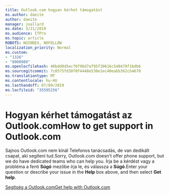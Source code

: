 ```yaml
---
title: Outlook.com hogyan kérhet támogatást
ms.author: daeite
author: daeite
manager: joallard
ms.date: 3/21/2019
ms.audience: ITPro
ms.topic: article
ROBOTS: NOINDEX, NOFOLLOW
localization_priority: Normal
ms.custom:
- "1326"
- "8000080"
ms.openlocfilehash: 40bdd0d5ecf6f96d7af95f39616c540470f1bdb6
ms.sourcegitcommit: 7c0575fd30f0f4448e530e1ec40eabb362cb4670
ms.translationtype: MT
ms.contentlocale: hu-HU
ms.lasthandoff: 07/09/2019
ms.locfileid: "35595256"
---
```

# <a name="how-to-get-support-in-outlookcom"></a><span data-ttu-id="d1b64-102">Hogyan kérhet támogatást az Outlook.com</span><span class="sxs-lookup"><span data-stu-id="d1b64-102">How to get support in Outlook.com</span></span>

<span data-ttu-id="d1b64-103">Sajnos Outlook.com nem kínál Telefonos tanácsadás, de van dedikált csapat, aki segíteni tud.</span><span class="sxs-lookup"><span data-stu-id="d1b64-103">Sorry, Outlook.com doesn't offer phone support, but we do have dedicated teams who can help you.</span></span>
<span data-ttu-id="d1b64-104">Írja be a kérdést vagy a probléma a fenti **Súgó** mezőbe írja le, és válassza a **Súgó**.</span><span class="sxs-lookup"><span data-stu-id="d1b64-104">Enter your question or describe your issue in the **Help** box above, and then select **Get help**.</span></span>

[<span data-ttu-id="d1b64-105">Segítség a Outlook.com</span><span class="sxs-lookup"><span data-stu-id="d1b64-105">Get help with Outlook.com</span></span>](https://support.office.com/article/40676ad0-c831-45ac-a023-5be633be798d?wt.mc_id=Office_Outlook_com_Alchemy)
